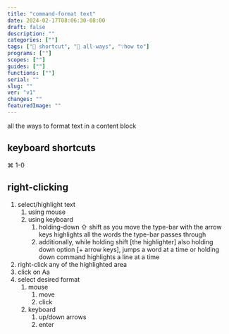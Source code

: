 ```yaml
---
title: "command-format text"
date: 2024-02-17T08:06:30-08:00
draft: false
description: ""
categories: [""]
tags: ["🎯 shortcut", "💠 all-ways", "❔how to"]
programs: [""]
scopes: [""]
guides: [""]
functions: [""]
serial: ""
slug: ""
ver: "v1"
changes: ""
featuredImage: ""
---
```

all the ways to format text in a content block

## keyboard shortcuts
⌘ 1-0

## right-clicking
1. select/highlight text
    1. using mouse
    2. using keyboard
        1. holding-down ⇧ shift as you move the type-bar with the arrow keys highlights all the words the type-bar passes through
        2. additionally, while holding shift [the highlighter] also holding down option [+ arrow keys], jumps a word at a time or holding down command highlights a line at a time
2. right-click any of the highlighted area
3. click on Aa
4. select desired format
    1. mouse
        1. move
        2. click
    2. keyboard
        1. up/down arrows
        2. enter

##



<!-- scraps
~ ~ ~ ~ ~ ~ ~ ~ ~ ~ ~ ~ ~ ~ ~ ~ ~ ~ ~ ~ ~ ~ ~ ~ ~ ~ ~ ~
~ • ~ • ~ • ~ • ~ • ~ • ~ • ~ • ~ • ~ • ~ • ~ • ~ • ~ •
~ ~ ~ ~ ~ ~ ~ ~ ~ ~ ~ ~ ~ ~ ~ ~ ~ ~ ~ ~ ~ ~ ~ ~ ~ ~ ~ ~


-->
